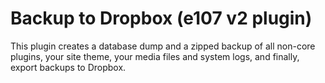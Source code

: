 # Backup to Dropbox (e107 v2 plugin)
This plugin creates a database dump and a zipped backup of all non-core plugins, your site theme, your media files and system logs, and finally, export backups to Dropbox.
